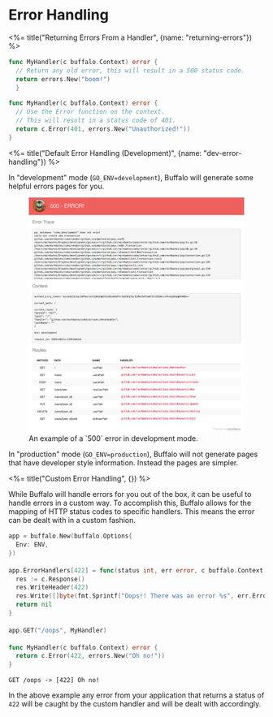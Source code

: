 # Error Handling

<%= title("Returning Errors From a Handler", {name: "returning-errors"}) %>

```go
func MyHandler(c buffalo.Context) error {
  // Return any old error, this will result in a 500 status code.
  return errors.New("boom!")
  }
```

```go
func MyHandler(c buffalo.Context) error {
  // Use the Error function on the context.
  // This will result in a status code of 401.
  return c.Error(401, errors.New("Unauthorized!"))
}
```

<%= title("Default Error Handling (Development)", {name: "dev-error-handling"}) %>

In "development" mode (`GO_ENV=development`), Buffalo will generate some helpful errors pages for you.

<figure>
  <img src="/assets/images/500_example.png" title="screenshot">
  <figcaption>An example of a `500` error in development mode.</figcaption>
</figure>

In "production" mode (`GO_ENV=production`), Buffalo will not generate pages that have developer style information. Instead the pages are simpler.

<%= title("Custom Error Handling", {}) %>

While Buffalo will handle errors for you out of the box, it can be useful to handle errors in a custom way. To accomplish this, Buffalo allows for the mapping of HTTP status codes to specific handlers. This means the error can be dealt with in a custom fashion.

```go
app = buffalo.New(buffalo.Options{
  Env: ENV,
})

app.ErrorHandlers[422] = func(status int, err error, c buffalo.Context) error {
  res := c.Response()
  res.WriteHeader(422)
  res.Write([]byte(fmt.Sprintf("Oops!! There was an error %s", err.Error())))
  return nil
}

app.GET("/oops", MyHandler)

func MyHandler(c buffalo.Context) error {
  return c.Error(422, errors.New("Oh no!"))
}
```

```text
GET /oops -> [422] Oh no!
```

In the above example any error from your application that returns a status of `422` will be caught by the custom handler and will be dealt with accordingly.

